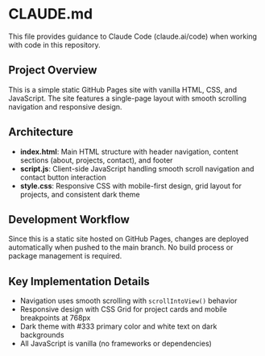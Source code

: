 # CLAUDE.md

 This file provides guidance to Claude Code (claude.ai/code) when working with code in this repository.

## Project Overview

This is a simple static GitHub Pages site with vanilla HTML, CSS, and JavaScript. The site features a single-page layout with smooth scrolling navigation and responsive design.

## Architecture

- **index.html**: Main HTML structure with header navigation, content sections (about, projects, contact), and footer
- **script.js**: Client-side JavaScript handling smooth scroll navigation and contact button interaction
- **style.css**: Responsive CSS with mobile-first design, grid layout for projects, and consistent dark theme

## Development Workflow

Since this is a static site hosted on GitHub Pages, changes are deployed automatically when pushed to the main branch. No build process or package management is required.

## Key Implementation Details

- Navigation uses smooth scrolling with `scrollIntoView()` behavior
- Responsive design with CSS Grid for project cards and mobile breakpoints at 768px
- Dark theme with #333 primary color and white text on dark backgrounds
- All JavaScript is vanilla (no frameworks or dependencies)
